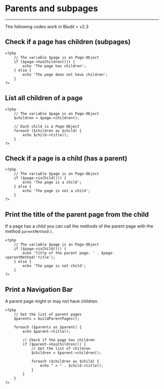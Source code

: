 # Parents and subpages
<!-- Position: 7 -->
---
<div class="note">
The following codes work in Bludit > v2.3
</div>

## Check if a page has children (subpages)

```
<?php
	// The variable $page is an Page-Object
	if ($page->hasChildren())) {
		echo 'The page has children';
	} else {
		echo 'The page does not have children';
	}
?>
```

## List all children of a page

```
<?php
	// The variable $page is an Page-Object
	$children = $page->children();

	// Each child is a Page-Object
	foreach ($children as $child) {
		echo $child->title();
	}
?>
```

## Check if a page is a child (has a parent)

```
<?php
	// The variable $page is an Page-Object
	if ($page->isChild())) {
		echo 'The page is a child';
	} else {
		echo 'The page is not a child';
	}
?>
```

## Print the title of the parent page from the child
If a page has a child you can call the methods of the parent page with the method `parentMethod()`.

```
<?php
	// The variable $page is an Page-Object
	if ($page->isChild())) {
		echo 'Title of the parent page: ' . $page->parentMethod('title');
	} else {
		echo 'The page is not child';
	}
?>
```

## Print a Navigation Bar
A parent page might or may not have children.

```
<?php
	// Get the list of parent pages
	$parents = buildParentPages();

	foreach ($parents as $parent) {
		echo $parent->title();

		// Check if the page has children
		if ($parent->hasChildren()) {
			// Get the list of children
			$children = $parent->children();

			foreach ($children as $child) {
				echo " > " . $child->title();
			}
		}
	}
?>
```
